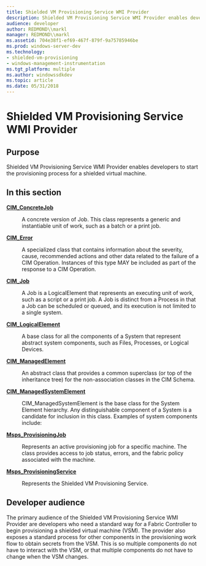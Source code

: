 ```yaml
---
title: Shielded VM Provisioning Service WMI Provider
description: Shielded VM Provisioning Service WMI Provider enables developers to start the provisioning process for a shielded virtual machine.In this sectionCIM\_ConcreteJobA concrete version of Job.
audience: developer
author: REDMOND\\markl
manager: REDMOND\\markl
ms.assetid: 704e38f1-ef69-467f-879f-9a75785946be
ms.prod: windows-server-dev
ms.technology:
- shielded-vm-provisioning
- windows-management-instrumentation
ms.tgt_platform: multiple
ms.author: windowssdkdev
ms.topic: article
ms.date: 05/31/2018
---
```


# Shielded VM Provisioning Service WMI Provider

## Purpose

Shielded VM Provisioning Service WMI Provider enables developers to start the provisioning process for a shielded virtual machine.

## In this section

<dl> <dt>

[**CIM\_ConcreteJob**](cim-concretejob.md)
</dt> <dd>

A concrete version of Job. This class represents a generic and instantiable unit of work, such as a batch or a print job.

</dd> <dt>

[**CIM\_Error**](cim-error.md)
</dt> <dd>

A specialized class that contains information about the severity, cause, recommended actions and other data related to the failure of a CIM Operation. Instances of this type MAY be included as part of the response to a CIM Operation.

</dd> <dt>

[**CIM\_Job**](cim-job.md)
</dt> <dd>

A Job is a LogicalElement that represents an executing unit of work, such as a script or a print job. A Job is distinct from a Process in that a Job can be scheduled or queued, and its execution is not limited to a single system.

</dd> <dt>

[**CIM\_LogicalElement**](cim-logicalelement.md)
</dt> <dd>

A base class for all the components of a System that represent abstract system components, such as Files, Processes, or Logical Devices.

</dd> <dt>

[**CIM\_ManagedElement**](cim-managedelement.md)
</dt> <dd>

An abstract class that provides a common superclass (or top of the inheritance tree) for the non-association classes in the CIM Schema.

</dd> <dt>

[**CIM\_ManagedSystemElement**](cim-managedsystemelement.md)
</dt> <dd>

CIM\_ManagedSystemElement is the base class for the System Element hierarchy. Any distinguishable component of a System is a candidate for inclusion in this class. Examples of system components include:

</dd> <dt>

[**Msps\_ProvisioningJob**](msps-provisioningjob.md)
</dt> <dd>

Represents an active provisioning job for a specific machine. The class provides access to job status, errors, and the fabric policy associated with the machine.

</dd> <dt>

[**Msps\_ProvisioningService**](msps-provisioningservice.md)
</dt> <dd>

Represents the Shielded VM Provisioning Service.

</dd> </dl>

## Developer audience

The primary audience of the Shielded VM Provisioning Service WMI Provider are developers who need a standard way for a Fabric Controller to begin provisioning a shielded virtual machine (VSM). The provider also exposes a standard process for other components in the provisioning work flow to obtain secrets from the VSM. This is so multiple components do not have to interact with the VSM, or that multiple components do not have to change when the VSM changes.

 

 




